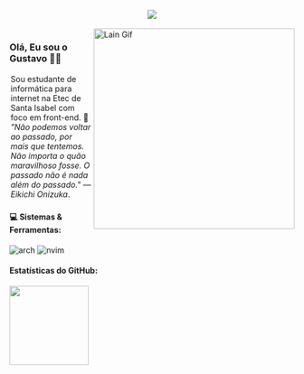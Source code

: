 <br>
<div align="center">
    <img src="https://github.com/user-attachments/assets/853ce09b-c057-48bf-9e0e-58660d152fdd" />
</div>
<br>

<img src="https://github.com/user-attachments/assets/5adebd3e-4dd2-4756-9c6f-6994ab2f44a6" alt="Lain Gif" min-width="400px" max-width="400px" width="355px" align="right">

<h3>
    Olá, Eu sou o Gustavo 👋🏼
</h3>

<p align="left" style="padding: 2px;"> 
    Sou estudante de informática para internet na Etec de Santa Isabel com foco em front-end. 🫩 <i>"Não podemos voltar ao passado, por mais que tentemos. Não importa o quão maravilhoso fosse. O passado não é nada além do passado." — Eikichi Onizuka</i>.
</p>

<p align="left">
    <h4>
        💻 Sistemas & Ferramentas:
    </h4>
    <section>
	<img alt="arch" src="https://img.shields.io/badge/Arch_Linux-1793D1?style=for-the-badge&logo=arch-linux&logoColor=white">
    <img alt="nvim" src="https://img.shields.io/badge/NeoVim-%2357A143.svg?&style=for-the-badge&logo=neovim&logoColor=white">
    </section>
</p>

<p align="left">
    <h4>
        Estatísticas do GitHub:
    </h4>
    <img height="140em" src="https://github-readme-stats.vercel.app/api?username=guto-off&theme=github_dark&show_icons=true" align/>
</p>

